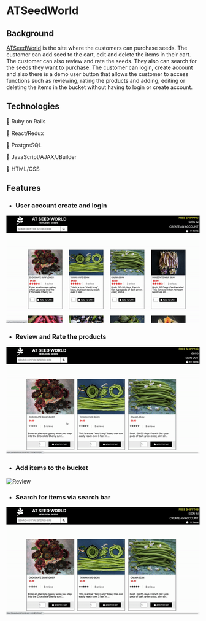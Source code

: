 # ATSeedWorld

## Background
[ATSeedWorld](https://atseedworld.herokuapp.com/#/) is the site where the customers can purchase seeds. The customer can add seed to the cart, edit and delete the items in their cart. The customer can also review and rate the seeds. They also can search for the seeds they want to purchase. The customer can login, create account and also there is a demo user button that allows the customer to access functions such as reviewing, rating the products and adding, editing or deleting the items in the bucket without having to login or create account. 

## Technologies

🥬 Ruby on Rails

🥬 React/Redux

🥬 PostgreSQL

🥬 JavaScript/AJAX/JBuilder

🥬 HTML/CSS

## Features

* ### User account create and login

![Login](app/assets/images/login.gif)


* ### Review and Rate the products

![Review](app/assets/images/review.gif)



* ### Add items to the bucket

![Review](app/assets/images/bucket.gif)


* ### Search for items via search bar

![Search](app/assets/images/search.gif)








